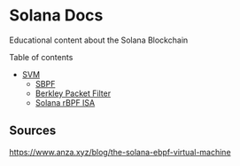 # Solana Docs
Educational content about the Solana Blockchain

Table of contents
- [SVM](./SVM.md)
    - [SBPF](./SVM.md#sbpf-virtual-machine-rbpf)
    - [Berkley Packet Filter](./SVM.md#berkley-packet-filter)
    - [Solana rBPF ISA](./SVM.md#solana-rbpf-isa)


## Sources
https://www.anza.xyz/blog/the-solana-ebpf-virtual-machine

